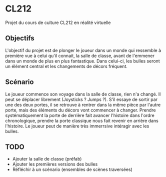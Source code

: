 # CL212
Projet du cours de culture CL212 en réalité virtuelle

## Objectifs
L'objectif du projet est de plonger le joueur dans un monde qui ressemble à première vue à celui qu'il connait, la salle de classe, 
avant de l'emmener dans un monde de plus en plus fantastique. Dans celui-ci, les bulles seront un élément central et les changements de décors fréquent.

## Scénario
Le joueur commence son voyage dans la salle de classe, rien n'a changé. Il peut se déplacer librement (Joysticks ? Jumps ?).
S'il essaye de sortir par une des deux portes, il se retrouve à rentrer dans la même pièce par l'autre porte, mais des éléments du décors vont commencer à changer.
Prendre systématiquement la porte de derrière fait avancer l'histoire dans l'ordre chronologique, prendre la porte classique nous fait revenir en arrière dans l'histoire.
Le joueur peut de manière très immerrsive intéragir avec les bulles.

## TODO
- Ajouter la salle de classe (préfab)
- Ajouter les premières versions des bulles
- Réfléchir à un scénario (ensembles de scènes traversées)
